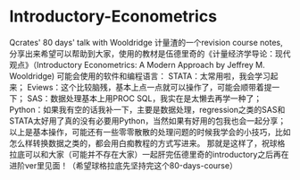 # Introductory-Econometrics
Qcrates' 80 days' talk with Wooldridge
计量渣的一个revision course notes, 分享出来希望可以帮助到大家，使用的教材是伍德里奇的《计量经济学导论：现代观点》（Introductory Econometrics: A Modern Approach by Jeffrey M. Wooldridge)
可能会使用的软件和编程语言：
STATA：太常用啦，我会学习起来；
Eviews：这个比较脑残，基本上点一点就可以操作了，可能会顺带着提一下；
SAS：数据处理基本上用PROC SQL，我实在是太懒去再学一种了；
Python：如果我有空的话我补一下，主要是数据处理，regression之类的SAS和STATA太好用了真的没有必要用Python，当然如果有好用的包我也会一起分享；
以上是基本操作，可能还有一些零零散散的处理问题的时候我学会的小技巧，比如怎么样转换数据之类的，都会用白痴教程的方式写进来。
那就是这样了，祝球格拉底可以和大家（可能并不存在大家）一起肝完伍德里奇的introductory之后再在进阶ver里见面！（希望球格拉底先坚持完这个80-days-course）
